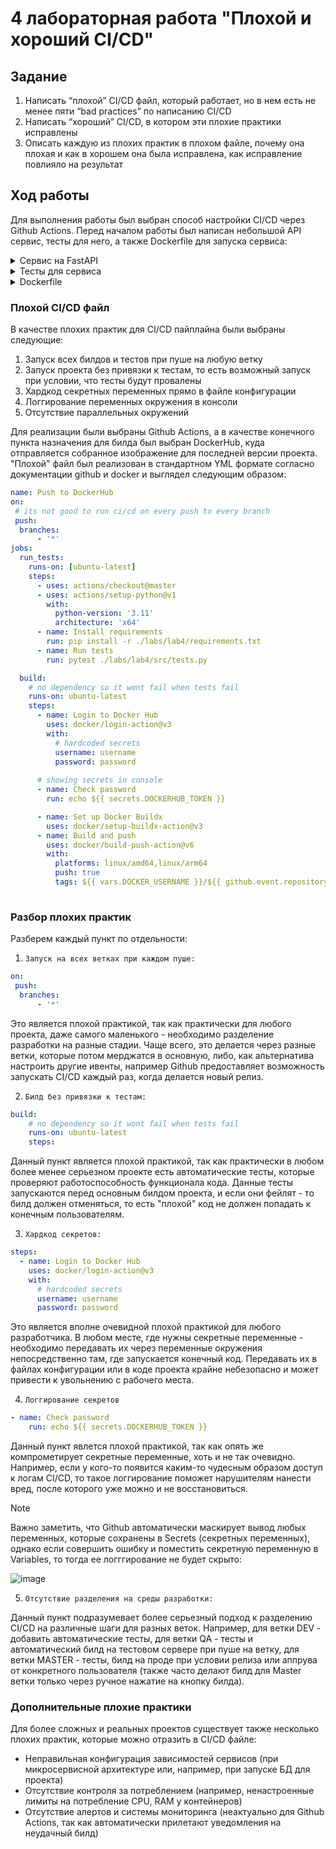 # 4 лабораторная работа "Плохой и хороший CI/CD"

## Задание

1. Написать “плохой” CI/CD файл, который работает, но в нем есть не менее пяти “bad practices” по написанию CI/CD
2. Написать “хороший” CI/CD, в котором эти плохие практики исправлены
3. Описать каждую из плохих практик в плохом файле, почему она плохая и как в хорошем она была исправлена, как исправление повлияло на результат

## Ход работы

Для выполнения работы был выбран способ настройки CI/CD через Github Actions. Перед началом работы был написан небольшой API сервис, тесты для него, а также Dockerfile для запуска сервиса:

<details>

<summary>Сервис на FastAPI</summary>

```python
from fastapi import FastAPI

app = FastAPI()

@app.get("/")
async def root():
    return {"status": "ok"}
```
</details>

<details>

<summary>Тесты для сервиса</summary>

```python
from fastapi.testclient import TestClient
import pytest

from app import app

@pytest.fixture(scope="session")
def client():
    return TestClient(app)

def test_response_root(client: TestClient):
    response = client.get("/")
    assert response.status_code == 200
    assert response.json()["status"] == "ok"
```
</details>

<details>
<summary>Dockerfile</summary>

```Dockerfile
FROM python:3.11-slim

COPY labs/lab4/requirements.txt /tmp/requirements.txt
RUN pip install -r /tmp/requirements.txt

WORKDIR /app

COPY labs/lab4/src .

CMD uvicorn app:app
```
</details>

</details>

### Плохой CI/CD файл

В качестве плохих практик для CI/CD пайплайна были выбраны следующие:

1. Запуск всех билдов и тестов при пуше на любую ветку
2. Запуск проекта без привязки к тестам, то есть возможный запуск при условии, что тесты будут провалены
3. Хардкод секретных переменных прямо в файле конфигурации
4. Логгирование переменных окружения в консоли
5. Отсутствие параллельных окружений

Для реализации были выбраны Github Actions, а в качестве конечного пункта назначения для билда был выбран DockerHub, куда отправляется собранное изображение для последней версии проекта. "Плохой" файл был реализован в стандартном YML формате согласно документации github и docker и выглядел следующим образом:

```yml
name: Push to DockerHub
on:
 # its not good to run ci/cd on every push to every branch
 push:
  branches:
      - '*'
jobs:
  run_tests:
    runs-on: [ubuntu-latest]
    steps:
      - uses: actions/checkout@master
      - uses: actions/setup-python@v1
        with:
          python-version: '3.11'
          architecture: 'x64'
      - name: Install requirements
        run: pip install -r ./labs/lab4/requirements.txt
      - name: Run tests
        run: pytest ./labs/lab4/src/tests.py

  build:
    # no dependency so it wont fail when tests fail
    runs-on: ubuntu-latest
    steps:
      - name: Login to Docker Hub
        uses: docker/login-action@v3
        with:
          # hardcoded secrets
          username: username
          password: password
      
      # showing secrets in console
      - name: Check password 
        run: echo ${{ secrets.DOCKERHUB_TOKEN }}

      - name: Set up Docker Buildx
        uses: docker/setup-buildx-action@v3
      - name: Build and push
        uses: docker/build-push-action@v6
        with:
          platforms: linux/amd64,linux/arm64
          push: true
          tags: ${{ vars.DOCKER_USERNAME }}/${{ github.event.repository.name }}:latest
          
```

### Разбор плохих практик
 
Разберем каждый пункт по отдельности:

1. `Запуск на всех ветках при каждом пуше:`

```yml
on:
 push:
  branches:
      - '*'
```

Это является плохой практикой, так как практически для любого проекта, даже самого маленького - необходимо разделение разработки на разные стадии. Чаще всего, это делается через разные ветки, которые потом мерджатся в основную, либо, как альтернатива настроить другие ивенты, например Github предоставляет возможность запускать CI/CD каждый раз, когда делается новый релиз.

2. `Билд без привязки к тестам:`

```yml
build:
    # no dependency so it wont fail when tests fail
    runs-on: ubuntu-latest
    steps:
```

Данный пункт является плохой практикой, так как практически в любом более менее серьезном проекте есть автоматические тесты, которые проверяют работоспособность функционала кода. Данные тесты запускаются перед основным билдом проекта, и если они фейлят - то билд должен отменяться, то есть "плохой" код не должен попадать к конечным пользователям.

3. `Хардкод секретов:`

```yml
steps:
  - name: Login to Docker Hub
    uses: docker/login-action@v3
    with:
      # hardcoded secrets
      username: username
      password: password
```

Это является вполне очевидной плохой практикой для любого разработчика. В любом месте, где нужны секретные переменные - необходимо передавать их через переменные окружения непосредственно там, где запускается конечный код. Передавать их в файлах конфигурации или в коде проекта крайне небезопасно и может привести к увольнению с рабочего места.

4. `Логгирование секретов`

```yml
- name: Check password 
    run: echo ${{ secrets.DOCKERHUB_TOKEN }}
```

Данный пункт явлется плохой практикой, так как опять же компрометирует секретные переменные, хоть и не так очевидно. Например, если у кого-то появится каким-то чудесным образом доступ к логам CI/CD, то такое логгирование поможет нарушителям нанести вред, после которого уже можно и не восстановиться. 

> [!NOTE]
> Важно заметить, что Github автоматически маскирует вывод любых переменных, которые сохранены в Secrets (секретных переменных), однако если совершить ошибку и поместить секретную переменную в Variables, то тогда ее логггирование не будет скрыто: 

![image](https://github.com/user-attachments/assets/e05926e4-61e8-4856-aeaa-4992ea0ec993)

5. `Отсутствие разделения на среды разработки:`

Данный пункт подразумевает более серьезный подход к разделению CI/CD на различные шаги для разных веток. Например, для ветки DEV - добавить автоматические тесты, для ветки QA - тесты и автоматический билд на тестовом сервере при пуше на ветку, для ветки MASTER - тесты, билд на проде при условии релиза или аппрува от конкретного пользователя (также часто делают билд для Master ветки только через ручное нажатие на кнопку билда).


### Дополнительные плохие практики

Для более сложных и реальных проектов существует также несколько плохих практик, которые можно отразить в CI/CD файле:

 - Неправильная конфигурация зависимостей сервисов (при микросервисной архитектуре или, например, при запуске БД для проекта)
 - Отсутствие контроля за потреблением (например, ненастроенные лимиты на потребление CPU, RAM у контейнеров)
 - Отсутствие алертов и системы мониторинга (неактуально для Github Actions, так как автоматически прилетают уведомления на неудачный билд)

